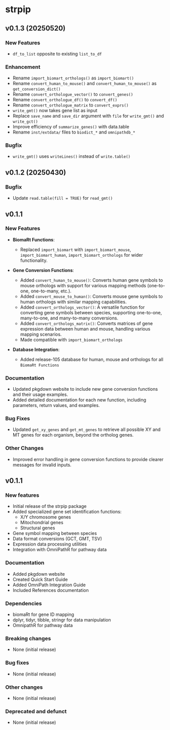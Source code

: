 
# strpip

## v0.1.3 (20250520)

### New Features
- `df_to_list` opposite to existing `list_to_df`

### Enhancement
- Rename `import_biomart_orthologs()` as `import_biomart()`
- Rename `convert_human_to_mouse()` and `convert_human_to_mouse()` as `get_conversion_dict()`
- Rename `convert_orthologue_vector()` to `convert_genes()`
- Rename `convert_orthologue_df()` to `convert_df()`
- Rename `convert_orthologue_matrix` to `convert_exprs()`
- `write_gmt()` now takes gene list as input
- Replace `save_name` and `save_dir` argument with `file` for `write_gmt()` and `write_gct()`
- Improve efficiency of `summarize_genes()` with data.table
- Rename `inst/extdata/` files to `biodict_*` and `omnipathdb_*`

### Bugfix
- `write_gmt()` uses `writeLines()` instead of `write.table()`

## v0.1.2 (20250430)
### Bugfix
* Update `read.table(fill = TRUE)` for `read_gmt()`

## v0.1.1

### New Features
* **BiomaRt Functions**:
  - Replaced `import_biomart` with `import_biomart_mouse`, `import_biomart_human`, `import_biomart_orthologs` for wider functionality.

* **Gene Conversion Functions**:
  - Added `convert_human_to_mouse()`: Converts human gene symbols to mouse orthologs with support for various mapping methods (one-to-one, one-to-many, etc.).
  - Added `convert_mouse_to_human()`: Converts mouse gene symbols to human orthologs with similar mapping capabilities.
  - Added `convert_orthologs_vector()`: A versatile function for converting gene symbols between species, supporting one-to-one, many-to-one, and many-to-many conversions.
  - Added `convert_orthologs_matrix()`: Converts matrices of gene expression data between human and mouse, handling various mapping scenarios.
  - Made compatible with `import_biomart_orthologs`

* **Database Integration**:
  - Added release-105 database for human, mouse and orthologs for all `BiomaRt Functions`

### Documentation
* Updated pkgdown website to include new gene conversion functions and their usage examples.
* Added detailed documentation for each new function, including parameters, return values, and examples.

### Bug Fixes
* Updated `get_xy_genes` and `get_mt_genes` to retrieve all possible XY and MT genes for each organism, beyond the ortholog genes.

### Other Changes
* Improved error handling in gene conversion functions to provide clearer messages for invalid inputs.


## v0.1.1
### New features
- Initial release of the strpip package
- Added specialized gene set identification functions:
  - X/Y chromosome genes
  - Mitochondrial genes
  - Structural genes
- Gene symbol mapping between species
- Data format conversions (GCT, GMT, TSV)
- Expression data processing utilities
- Integration with OmniPathR for pathway data

### Documentation
- Added pkgdown website
- Created Quick Start Guide
- Added OmniPath Integration Guide
- Included References documentation

### Dependencies
- biomaRt for gene ID mapping
- dplyr, tidyr, tibble, stringr for data manipulation
- OmnipathR for pathway data

### Breaking changes
- None (initial release)

### Bug fixes
- None (initial release)

### Other changes
- None (initial release)

### Deprecated and defunct
- None (initial release)
